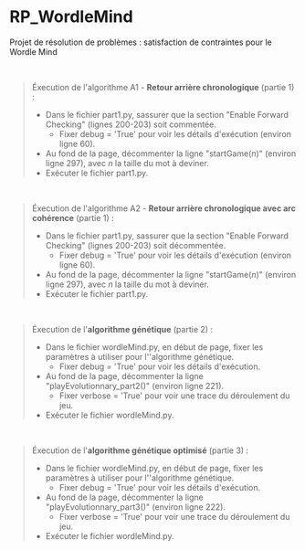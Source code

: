 # RP_WordleMind

Projet de résolution de problèmes : satisfaction de contraintes pour le Wordle Mind

<br>

> Éxecution de l'algorithme A1 - **Retour arrière chronologique** (partie 1) :
>
> * Dans le fichier part1.py, sassurer que la section "Enable Forward Checking" (lignes 200-203) soit commentée.
>   * Fixer debug = 'True' pour voir les détails d'exécution (environ ligne 60).
> * Au fond de la page, décommenter la ligne "startGame(*n*)" (environ ligne 297), avec *n* la taille du mot à deviner.
> * Exécuter le fichier part1.py.

<br>

> Éxecution de l'algorithme A2 - **Retour arrière chronologique avec arc cohérence** (partie 1) :
>
> * Dans le fichier part1.py, sassurer que la section "Enable Forward Checking" (lignes 200-203) soit décommentée.
>   * Fixer debug = 'True' pour voir les détails d'exécution (environ ligne 60).
> * Au fond de la page, décommenter la ligne "startGame(*n*)" (environ ligne 297), avec *n* la taille du mot à deviner.
> * Exécuter le fichier part1.py.

<br>

> Éxecution de l'**algorithme génétique** (partie 2) :
>
> * Dans le fichier wordleMind.py, en début de page, fixer les paramètres à utiliser pour l''algorithme génétique.
>   * Fixer debug = 'True' pour voir les détails d'exécution.
> * Au fond de la page, décommenter la ligne "playEvolutionnary_part2()" (environ ligne 221).
>   * Fixer verbose = 'True' pour voir une trace du déroulement du jeu.
> * Exécuter le fichier wordleMind.py.

<br>

> Éxecution de l'**algorithme génétique optimisé** (partie 3) :
>
> * Dans le fichier wordleMind.py, en début de page, fixer les paramètres à utiliser pour l''algorithme génétique.
>   * Fixer debug = 'True' pour voir les détails d'exécution.
> * Au fond de la page, décommenter la ligne "playEvolutionnary_part3()" (environ ligne 222).
>   * Fixer verbose = 'True' pour voir une trace du déroulement du jeu.
> * Exécuter le fichier wordleMind.py.
